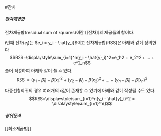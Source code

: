 #잔차
##### 잔차제곱합
잔차제곱합(residual sum of squares)이란 [[잔차]]의 제곱들의 합이다.

i번째 잔차($e_i$)는 $e_i = y_i - \hat{y_i}$이고 잔차제곱합(RSS)은 아래와 같이 정의한다.
$$RSS=\displaystyle\sum_{i=1}^n(y_i - \hat{y}_i)^2=e_1^2 + e_2^2 + ... + e^2_n$$
풀어 작성하여 아래와 같이 쓸 수 있다. 
$$\operatorname{RSS}=\left(y_1-\hat{\beta}_0-\hat{\beta}_1 x_1\right)^2+\left(y_2-\hat{\beta}_0-\hat{\beta}_1 x_2\right)^2+\ldots+\left(y_n-\hat{\beta}_0-\hat{\beta}_1 x_n\right)^2$$

다중선형회귀의 경우 여러개의 x값이 존재할 수 있기에 아래와 같이 작성될 수도 있다.
$$RSS=\displaystyle\sum_{i=1}^n(y_i - \hat{y}_i)^2 = \displaystyle\sum_{i=1}^n()$$

##### 상위문서
[[최소제곱법]]